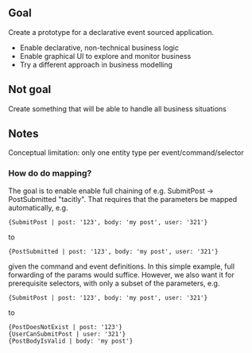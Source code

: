 ## Goal
Create a prototype for a declarative event sourced application.

- Enable declarative, non-technical business logic
- Enable graphical UI to explore and monitor business
- Try a different approach in business modelling

## Not goal
Create something that will be able to handle all business situations

## Notes
Conceptual limitation: only one entity type per event/command/selector

### How do do mapping?

The goal is to enable enable full chaining of e.g. SubmitPost -> PostSubmitted "tacitly". That requires that the parameters be mapped automatically, e.g.

    {SubmitPost | post: '123', body: 'my post', user: '321'}

to

	{PostSubmitted | post: '123', body: 'my post', user: '321'}

given the command and event definitions. In this simple example, full forwarding of the params would suffice. However, we also want it for prerequisite selectors, with only a subset of the parameters, e.g.

	{SubmitPost | post: '123', body: 'my post', user: '321'}

to

	{PostDoesNotExist | post: '123'}
	{UserCanSubmitPost | user: '321'}
	{PostBodyIsValid | body: 'my post'}